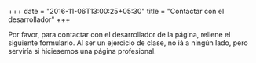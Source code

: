 +++
date = "2016-11-06T13:00:25+05:30"
title = "Contactar con el desarrollador"
+++

Por favor, para contactar con el desarrollador de la página, rellene el siguiente formulario. Al ser un ejercicio de clase, no iá a ningún lado, pero serviría si hiciesemos una página profesional. 
